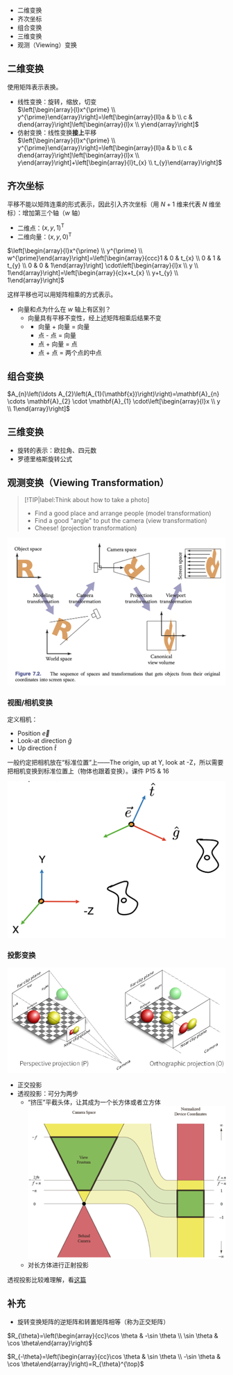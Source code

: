 - 二维变换
- 齐次坐标
- 组合变换
- 三维变换
- 观测（Viewing）变换

## 二维变换

使用矩阵表示表换。

- 线性变换：旋转，缩放，切变  
  $\left[\begin{array}{l}x^{\prime} \\ y^{\prime}\end{array}\right]=\left[\begin{array}{ll}a & b \\ c & d\end{array}\right]\left[\begin{array}{l}x \\ y\end{array}\right]$
- 仿射变换：线性变换**接上**平移  
  $\left[\begin{array}{l}x^{\prime} \\ y^{\prime}\end{array}\right]=\left[\begin{array}{ll}a & b \\ c & d\end{array}\right]\left[\begin{array}{l}x \\ y\end{array}\right]+\left[\begin{array}{l}t_{x} \\ t_{y}\end{array}\right]$

## 齐次坐标

平移不能以矩阵连乘的形式表示，因此引入齐次坐标（用 $N + 1$ 维来代表 $N$ 维坐标）：增加第三个轴（$w$ 轴）
- 二维点：$(x, y, 1)^{\mathsf{T}}$
- 二维向量：$(x, y, 0)^{\mathsf{T}}$

$\left[\begin{array}{l}x^{\prime} \\ y^{\prime} \\ w^{\prime}\end{array}\right]=\left[\begin{array}{ccc}1 & 0 & t_{x} \\ 0 & 1 & t_{y} \\ 0 & 0 & 1\end{array}\right] \cdot\left[\begin{array}{l}x \\ y \\ 1\end{array}\right]=\left[\begin{array}{c}x+t_{x} \\ y+t_{y} \\ 1\end{array}\right]$

这样平移也可以用矩阵相乘的方式表示。

- 向量和点为什么在 $w$ 轴上有区别？
  - 向量具有平移不变性，经上述矩阵相乘后结果不变
  - 
    - 向量 + 向量 = 向量
    - 点 - 点 = 向量
    - 点 + 向量 = 点
    - 点 + 点 = 两个点的中点

## 组合变换

$A_{n}\left(\ldots A_{2}\left(A_{1}(\mathbf{x})\right)\right)=\mathbf{A}_{n} \cdots \mathbf{A}_{2} \cdot \mathbf{A}_{1} \cdot\left[\begin{array}{l}x \\ y \\ 1\end{array}\right]$

## 三维变换

- 旋转的表示：欧拉角、四元数
- 罗德里格斯旋转公式

## 观测变换（Viewing Transformation）

> [!TIP|label:Think about how to take a photo]
> - Find a good place and arrange people (model transformation)
> - Find a good "angle" to put the camera (view transformation)
> - Cheese! (projection transformation)

![](_images/0304-04.png)

### 视图/相机变换

定义相机：
- Position $\vec{e}$
- Look-at direction $\hat{g}$
- Up direction $\hat{t}$

一般约定把相机放在“标准位置”上——The origin, up at Y, look at -Z，所以需要把相机变换到标准位置上（物体也跟着变换）。课件 P15 & 16

![](_images/0304-01.png ':size=50%')

### 投影变换

![](_images/0304-03.png ':size=70%')

- 正交投影
- 透视投影：可分为两步
  - “挤压”平截头体，让其成为一个长方体或者立方体![](_images/0304-02.png ':size=50%')
  - 对长方体进行正射投影

透视投影比较难理解，看[这篇](https://zhuanlan.zhihu.com/p/359128442)

## 补充

- 旋转变换矩阵的逆矩阵和转置矩阵相等（称为正交矩阵）

$R_{\theta}=\left(\begin{array}{cc}\cos \theta & -\sin \theta \\ \sin \theta & \cos \theta\end{array}\right)$

$R_{-\theta}=\left(\begin{array}{cc}\cos \theta & \sin \theta \\ -\sin \theta & \cos \theta\end{array}\right)=R_{\theta}^{\top}$